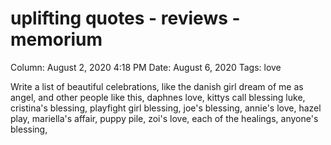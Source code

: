 # uplifting quotes - reviews - memorium

Column: August 2, 2020 4:18 PM
Date: August 6, 2020
Tags: love

Write a list of beautiful celebrations, like the danish girl dream of me as angel, and other people like this, daphnes love, kittys call blessing luke, cristina's blessing, playfight girl blessing, joe's blessing, annie's love, hazel play, mariella's affair, puppy pile, zoi's love, each of the healings, anyone's blessing,